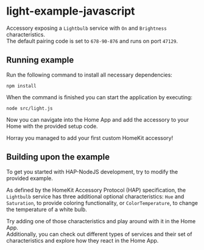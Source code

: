 # light-example-javascript

Accessory exposing a `Lightbulb` service with `On` and `Brightness` characteristics.  
The default pairing code is set to `678-90-876` and runs on port `47129`.

## Running example

Run the following command to install all necessary dependencies:  
```
npm install
```

When the command is finished you can start the application by executing:    
```
node src/light.js
```

Now you can navigate into the Home App and add the accessory to your Home with the provided setup code.

Horray you managed to add your first custom HomeKit accessory!

## Building upon the example

To get you started with HAP-NodeJS development, try to modify the provided example.
  
As defined by the HomeKit Accessory Protocol (HAP) specification, the `Lightbulb` service has three
additional optional characteristics: `Hue` and `Saturation`, to provide coloring functionality, or 
`ColorTemperature`, to change the temperature of a white bulb.

Try adding one of those characteristics and play around with it in the Home App.  
Additionally, you can check out different types of services and their set of characteristics and 
explore how they react in the Home App.
